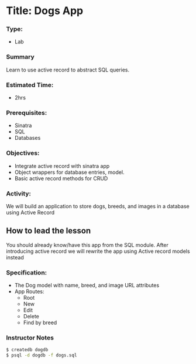 # Title: Dogs App

### Type:
- Lab

### Summary
Learn to use active record to abstract SQL queries.

### Estimated Time:
- 2hrs

### Prerequisites:
- Sinatra
- SQL
- Databases

### Objectives:
- Integrate active record with sinatra app
- Object wrappers for database entries, model.
- Basic active record methods for CRUD

### Activity:
We will build an application to store dogs, breeds, and images in a database using Active Record

## How to lead the lesson
You should already know/have this app from the SQL module.  After introducing active record we will rewrite the app using Active record models instead


### Specification:

- The Dog model with name, breed, and image URL attributes
- App Routes:
  - Root
  - New
  - Edit
  - Delete
  - Find by breed

### Instructor Notes

```bash
$ createdb dogdb
$ psql -d dogdb -f dogs.sql
```

